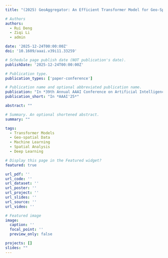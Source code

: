 ```yaml
---
title: "(2025) GeoAggregator: An Efficient Transformer Model for Geo-Spatial Tabular Data. In: 39th Annual AAAI Conference on Artificial Intelligence (AAAI'25), Philadelphia, Pennsylvania, USA, 25 February – 4 March 2025, pp. 11572-11580. ISBN 9781577358978"

# Authors
authors:
  - Rui Deng
  - Ziqi Li
  - admin

date: '2025-12-24T00:00:00Z'
doi: '10.1609/aaai.v39i11.33259'

# Schedule page publish date (NOT publication's date).
publishDate: '2025-12-24T00:00:00Z'

# Publication type.
publication_types: ['paper-conference']

# Publication name and optional abbreviated publication name.
publication: "In *39th Annual AAAI Conference on Artificial Intelligence (AAAI'25)*"
publication_short: "In *AAAI'25*"

abstract: ""

# Summary. An optional shortened abstract.
summary: ""

tags:
  - Transformer Models
  - Geo-spatial Data
  - Machine Learning
  - Spatial Analysis
  - Deep Learning

# Display this page in the Featured widget?
featured: true

url_pdf: ''
url_code: ''
url_dataset: ''
url_poster: ''
url_project: ''
url_slides: ''
url_source: ''
url_video: ''

# Featured image
image:
  caption: ''
  focal_point: ''
  preview_only: false

projects: []
slides: ""
---
```

